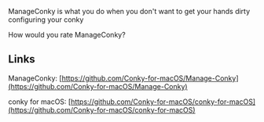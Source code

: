 ManageConky is what you do when you don't want to get your hands dirty configuring your conky

How would you rate ManageConky?


## Links

ManageConky: [https://github.com/Conky-for-macOS/Manage-Conky](https://github.com/Conky-for-macOS/Manage-Conky)

conky for macOS: [https://github.com/Conky-for-macOS/conky-for-macOS](https://github.com/Conky-for-macOS/conky-for-macOS)
